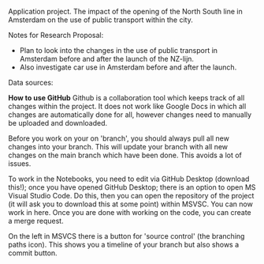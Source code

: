 Application project.
The impact of the opening of the North South line in Amsterdam on the use of public transport within the city.

Notes for Research Proposal:
- Plan to look into the changes in the use of public transport in Amsterdam before and after the launch of the NZ-lijn.
- Also investigate car use in Amsterdam before and after the launch.

Data sources: 

**How to use GitHub**
Github is a collaboration tool which keeps track of all changes within the project. It does not work like Google Docs in which all changes are automatically done for all, however changes need to manually be uploaded and downloaded.

Before you work on your on 'branch', you should always pull all new changes into your branch. This will update your branch with all new changes on the main branch which have been done. This avoids a lot of issues.

To work in the Notebooks, you need to edit via GitHub Desktop (download this!); once you have opened GitHub Desktop; there is an option to open MS Visual Studio Code. Do this, then you can open the repository of the project (it will ask you to download this at some point) within MSVSC. You can now work in here. Once you are done with working on the code, you can create a merge request. 

On the left in MSVCS there is a button for 'source control' (the branching paths icon). This shows you a timeline of your branch but also shows a commit button. 